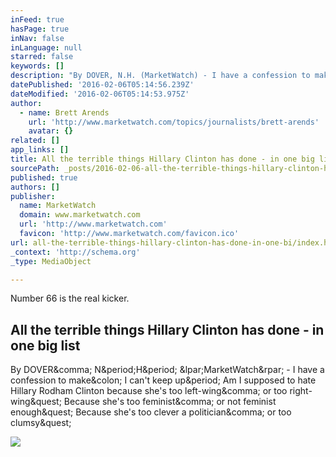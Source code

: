 ```yaml
---
inFeed: true
hasPage: true
inNav: false
inLanguage: null
starred: false
keywords: []
description: "By DOVER, N.H. (MarketWatch) - I have a confession to make: I can't keep up. Am I supposed to hate Hillary Rodham Clinton because she's too left-wing, or too right-wing? Because she's too feminist, or not feminist enough? Because she's too clever a politician, or too clumsy?"
datePublished: '2016-02-06T05:14:56.239Z'
dateModified: '2016-02-06T05:14:53.975Z'
author:
  - name: Brett Arends
    url: 'http://www.marketwatch.com/topics/journalists/brett-arends'
    avatar: {}
related: []
app_links: []
title: All the terrible things Hillary Clinton has done - in one big list
sourcePath: _posts/2016-02-06-all-the-terrible-things-hillary-clinton-has-done-in-one-bi.md
published: true
authors: []
publisher:
  name: MarketWatch
  domain: www.marketwatch.com
  url: 'http://www.marketwatch.com'
  favicon: 'http://www.marketwatch.com/favicon.ico'
url: all-the-terrible-things-hillary-clinton-has-done-in-one-bi/index.html
_context: 'http://schema.org'
_type: MediaObject

---
```

Number 66 is the real kicker.

<article style=""><h1>All the terrible things Hillary Clinton has done - in one big list</h1><p>By DOVER&amp;comma; N&amp;period;H&amp;period; &amp;lpar;MarketWatch&amp;rpar; - I have a confession to make&amp;colon; I can't keep up&amp;period; Am I supposed to hate Hillary Rodham Clinton because she's too left-wing&amp;comma; or too right-wing&amp;quest; Because she's too feminist&amp;comma; or not feminist enough&amp;quest; Because she's too clever a politician&amp;comma; or too clumsy&amp;quest;</p><img src="http://s.marketwatch.com/public/resources/MWimages/MW-DX468_arends_ZG_20151023161719.jpg" /></article>